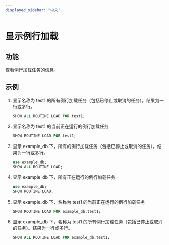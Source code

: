 ```yaml
---
displayed_sidebar: "中文"
---
```


# 显示例行加载

## 功能

查看例行加载任务的信息。

## 示例

1. 显示名称为 test1 的所有例行加载任务（包括已停止或取消的任务）。结果为一行或多行。

    ```sql
    SHOW ALL ROUTINE LOAD FOR test1;
    ```

2. 显示名称为 test1 的当前正在运行的例行加载任务

    ```sql
    SHOW ROUTINE LOAD FOR test1;
    ```

3. 显示 example_db 下，所有的例行加载任务（包括已停止或取消的任务）。结果为一行或多行。

    ```sql
    use example_db;
    SHOW ALL ROUTINE LOAD;
    ```

4. 显示 example_db 下，所有正在运行的例行加载任务

    ```sql
    use example_db;
    SHOW ROUTINE LOAD;
    ```

5. 显示 example_db 下，名称为 test1 的当前正在运行的例行加载任务

    ```sql
    SHOW ROUTINE LOAD FOR example_db.test1;
    ```

6. 显示 example_db 下，名称为 test1 的所有例行加载任务（包括已停止或取消的任务）。结果为一行或多行。

    ```sql
    SHOW ALL ROUTINE LOAD FOR example_db.test1;
    ```